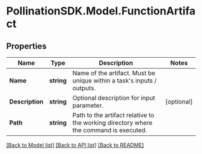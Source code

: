 
# PollinationSDK.Model.FunctionArtifact

## Properties

Name | Type | Description | Notes
------------ | ------------- | ------------- | -------------
**Name** | **string** | Name of the artifact. Must be unique within a task&#39;s inputs / outputs. | 
**Description** | **string** | Optional description for input parameter. | [optional] 
**Path** | **string** | Path to the artifact relative to the working directory where the command is executed. | 

[[Back to Model list]](../README.md#documentation-for-models)
[[Back to API list]](../README.md#documentation-for-api-endpoints)
[[Back to README]](../README.md)

